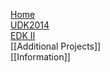 [Home](http://www.tianocore.org)<br/>
[UDK2014](http://www.tianocore.org/udk2014/)<br/>
[EDK II](http://www.tianocore.org/edk2/)<br/>
[[Additional Projects]]<br/>
[[Information]]